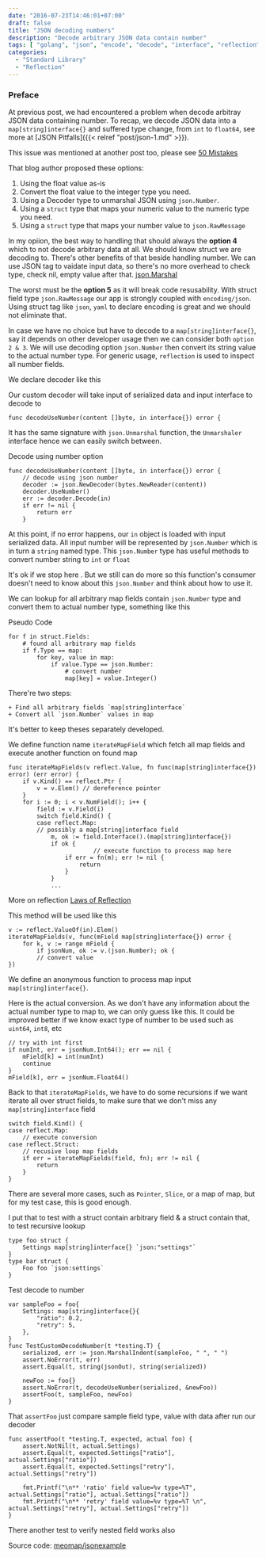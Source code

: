 ```yaml
---
date: "2016-07-23T14:46:01+07:00"
draft: false
title: "JSON decoding numbers"
description: "Decode arbitrary JSON data contain number"
tags: [ "golang", "json", "encode", "decode", "interface", "reflection"]
categories:
  - "Standard Library"
  - "Reflection"
---
```


### Preface

At previous post, we had encountered a problem when decode arbitray JSON data containing number. To recap, we decode JSON data into a `map[string]interface{}` and suffered type change, from `int` to `float64`, see more at [JSON Pitfalls]({{< relref "post/json-1.md" >}}).


This issue was mentioned at another post too, please see [50 Mistakes](http://devs.cloudimmunity.com/gotchas-and-common-mistakes-in-go-golang/index.html#json_num)

That blog author proposed these options:

1. Using the float value as-is
2. Convert the float value to the integer type you need.
3. Using a Decoder type to unmarshal JSON using `json.Number`.
4. Using a `struct` type that maps your numeric value to the numeric type you need.
5. Using a `struct` type that maps your number value to `json.RawMessage`

In my opiion, the best way to handling that should always the **option 4** which to not decode arbitrary data at all. We should know struct we are decoding to. There's other benefits of that beside handling number. We can use JSON tag to vaidate input data, so there's no more overhead to check type, check nil, empty value after that. [json.Marshal](https://golang.org/pkg/encoding/json/#Marshal)

The worst must be the **option 5** as it will break code resusability. With struct field type `json.RawMessage` our app is strongly coupled with `encoding/json`.  Using struct tag like `json`, `yaml` to declare encoding is great and we should not eliminate that.

In case we have no choice but have to decode to a `map[string]interface{}`, say it depends on other developer usage then we can consider both `option 2 & 3`. We will use decoding option `json.Number` then convert its string value to the actual number type. For generic usage, `reflection` is used to inspect all number fields.


We declare decoder like this

Our custom decoder will take input of serialized data and input interface to decode to
```
func decodeUseNumber(content []byte, in interface{}) error {
```

It has the same signature with `json.Unmarshal` function, the `Unmarshaler` interface hence we can easily switch between.

Decode using number option

```
func decodeUseNumber(content []byte, in interface{}) error {
	// decode using json number
	decoder := json.NewDecoder(bytes.NewReader(content))
	decoder.UseNumber()
	err := decoder.Decode(in)
	if err != nil {
		return err
	}
```

At this point, if no error happens, our `in` object is loaded with input serialized data. All input number will be represented by `json.Number` which is in turn a `string` named type. This `json.Number` type has useful methods to convert number string to `int` or `float`

It's ok if we stop here . But we still can do more so this function's consumer doesn't need to know about this `json.Number` and think about how to use it.

We can lookup for all arbitrary map fields contain `json.Number` type and convert them to actual number type, something like this

Pseudo Code
```
for f in struct.Fields:
    # found all arbitrary map fields
    if f.Type == map:
        for key, value in map:
            if value.Type == json.Number:
                # convert number
                map[key] = value.Integer()
```

There're two steps:

    + Find all arbitrary fields `map[string]interface`
    + Convert all `json.Number` values in map

It's better to keep theses separately developed.

We define function name `iterateMapField` which fetch all map fields and execute another function on found map

```
func iterateMapFields(v reflect.Value, fn func(map[string]interface{}) error) (err error) {
	if v.Kind() == reflect.Ptr {
		v = v.Elem() // dereference pointer
	}
	for i := 0; i < v.NumField(); i++ {
		field := v.Field(i)
		switch field.Kind() {
		case reflect.Map:
		// possibly a map[string]interface field
			m, ok := field.Interface().(map[string]interface{})
			if ok {
                        // execute function to process map here
				if err = fn(m); err != nil {
					return
				}
			}
            ...
```
More on reflection [Laws of Reflection](https://blog.golang.org/laws-of-reflection)

This method will be used like this
```
v := reflect.ValueOf(in).Elem()
iterateMapFields(v, func(mField map[string]interface{}) error {
    for k, v := range mField {
        if jsonNum, ok := v.(json.Number); ok {
        // convert value
})
```

We define an anonymous function to process map input `map[string]interface{}`.

Here is the actual conversion. As we don't have any information about the actual number type to map to, we can only guess like this. It could be improved better if we know exact type of number to be used such as `uint64`, `int8`, etc

```
// try with int first
if numInt, err = jsonNum.Int64(); err == nil {
    mField[k] = int(numInt)
    continue
}
mField[k], err = jsonNum.Float64()
```

Back to that `iterateMapFields`, we have to do some recursions if we want iterate all over struct fields, to make sure that we don't miss any `map[string]interface` field
```
switch field.Kind() {
case reflect.Map:
    // execute conversion
case reflect.Struct:
    // recusive loop map fields
    if err = iterateMapFields(field, fn); err != nil {
        return
    }
}
```

There are several more cases, such as `Pointer`, `Slice`, or a map of map, but for my test case, this is good enough.

I put that to test with a struct contain arbitrary field & a struct contain that, to test recursive lookup
```
type foo struct {
	Settings map[string]interface{} `json:"settings"`
}
type bar struct {
	Foo foo `json:settings`
}
```

Test decode to number
```
var sampleFoo = foo{
	Settings: map[string]interface{}{
		"ratio": 0.2,
		"retry": 5,
	},
}
func TestCustomDecodeNumber(t *testing.T) {
	serialized, err := json.MarshalIndent(sampleFoo, " ", " ")
	assert.NoError(t, err)
	assert.Equal(t, string(jsonOut), string(serialized))

	newFoo := foo{}
	assert.NoError(t, decodeUseNumber(serialized, &newFoo))
	assertFoo(t, sampleFoo, newFoo)
}
```

That `assertFoo` just compare sample field type, value with data after run our decoder

```
func assertFoo(t *testing.T, expected, actual foo) {
	assert.NotNil(t, actual.Settings)
	assert.Equal(t, expected.Settings["ratio"], actual.Settings["ratio"])
	assert.Equal(t, expected.Settings["retry"], actual.Settings["retry"])

	fmt.Printf("\n** 'ratio' field value=%v type=%T", actual.Settings["ratio"], actual.Settings["ratio"])
	fmt.Printf("\n** 'retry' field value=%v type=%T \n", actual.Settings["retry"], actual.Settings["retry"])
}
```

There another test to verify nested field works also

Source code: [meomap/jsonexample](https://github.com/meomap/jsonexample/tree/master/jsonnumber)

